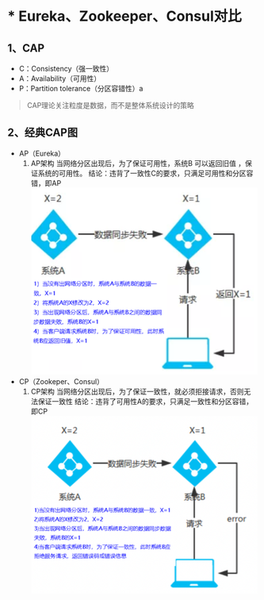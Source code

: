 # * Eureka、Zookeeper、Consul对比

## 1、CAP

-  C：Consistency（强一致性） 
-  A：Availability（可用性） 
-  P：Partition tolerance（分区容错性）a 
> CAP理论关注粒度是数据，而不是整体系统设计的策略

## 2、经典CAP图

-  AP（Eureka） 
   1.  AP架构
当网络分区出现后，为了保证可用性，系统B 可以返回旧值 ，保证系统的可用性。
结论：违背了一致性C的要求，只满足可用性和分区容错，即AP
![image-20220418210323832.png](images/1659947878932-c3e8f9a6-b141-451a-8799-4b3c1e6a7375.png)
-  CP（Zookeper、Consul） 
   1.  CP架构
当网络分区出现后，为了保证一致性，就必须拒接请求，否则无法保证一致性
结论：违背了可用性A的要求，只满足一致性和分区容错，即CP
![image-20220418210421854.png](images/1659949012546-2934c40c-d781-4399-9fe8-7088c0dc9a38.png)

# 

